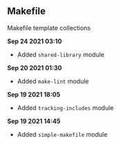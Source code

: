 ## Makefile
Makefile template collections

**Sep 24 2021 03:10**
- Added ```shared-library``` module

**Sep 20 2021 01:30**
- Added ```make-lint``` module

**Sep 19 2021 18:05**
- Added ```tracking-includes``` module

**Sep 19 2021 14:45**
- Added ```simple-makefile``` module

